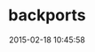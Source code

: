 ---
layout: post
title:  "backports"
repo:   "marcandre/backports"
date:   2015-02-18 10:45:58
gemurl: http://github.com/marcandre/backports
---